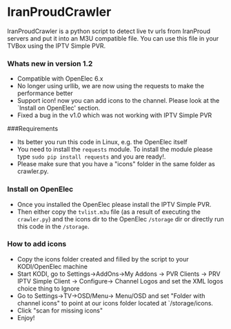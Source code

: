 # IranProudCrawler
IranProudCrawler is a python script to detect live tv urls from IranProud servers and put it into an M3U compatible file. You can use this file in your TVBox using the IPTV Simple PVR.

### Whats new in version 1.2
- Compatible with OpenElec 6.x
- No longer using urllib, we are now using the requests to make the performance better
- Support icon! now you can add icons to the channel. Please look at the `Install on OpenElec' section.
- Fixed a bug in the v1.0 which was not working with IPTV Simple PVR

###Requirements
- Its better you run this code in Linux, e.g. the OpenElec itself
- You need to install the `requests` module. To install the module please type `sudo pip install requests` and you are ready!. 
- Please make sure that you have a "icons" folder in the same folder as crawler.py. 

### Install on OpenElec
- Once you installed the OpenElec please install the IPTV Simple PVR.
- Then either copy the `tvlist.m3u` file (as a result of executing the `crawler.py`) and the icons dir to the OpenElec `/storage` dir or directly run this code in the `/storage`. 

### How to add icons
- Copy the icons folder created and filled by the script to your KODI/OpenElec machine
- Start KODI, go to Settings->AddOns->My Addons -> PVR Clients -> PRV IPTV Simple Client -> Configure-> Channel Logos and set the XML logos choice thing to Ignore
- Go to Settings->TV->OSD/Menu-> Menu/OSD and set "Folder with channel icons" to point at our icons folder located at `/storage/icons.
- Click "scan for missing icons"
- Enjoy!
